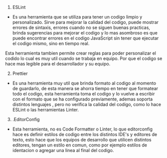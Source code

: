 1. ESLint

- Es una herramienta que se utiliza para tener un codigo limpio y personalizado. Sirve para mejorar la calidad del codigo, puede mostrar errores de sintaxis, errores cuando no se siguen buenas practicas, brinda sugerencias para mejorar el codigo y lo mas asombroso es que puede encontrar errores en el codigo JavaScript sin tener que ejecutar el codigo mismo, sino en tiempo real.

Esta herramienta tambien permite crear reglas para poder personalizar el codido lo cual es muy util cuando se trabaja en equipo. Por que el codigo se hace mas legible para el desarrollador y su equipo.

2. Prettier

- Es una herramienta muy util que brinda formato al codigo al momento de guardarlo, de esta manera se ahorra tiempo en tener que formatear todo el codigo, esta herramienta toma el codigo y lo vuelve a escribir con el formato que se ha configurado previamente, ademas soporta distintos lenguajes , pero no verifica la calidad del codigo, como lo hace ESLint o las herramientas Linter.

3. .EditorConfig

- Esta herramienta, no es Code Formatter o Linter, lo que editorconfig hace es definir estilos de codigo entre los distintos IDE's y editores de texto, esto hace que los equipos de desarrollo que utilicen distintos editores, tengan un estilo en comun, como por ejemplo estilos de identacion o agregar una linea al final del codigo.

